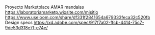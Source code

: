 
Proyecto Marketplace AMAR mandalas
https://laboratoriamarketp.wixsite.com/misitio
https://www.useloom.com/share/df331f2841654a679333feca32c520fb
Design specs https://xd.adobe.com/spec/917f7a02-ffcb-4414-75c7-9de53d318e7f-e74e/

